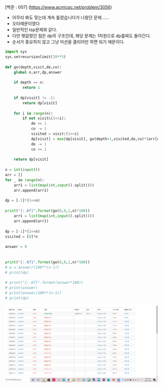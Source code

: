 [백준 : 007] (https://www.acmicpc.net/problem/3056)



- 아무리 봐도 맞는데 계속 틀렸습니다가 나왔던 문제......
- 오타때문이였다
- 일반적인 tsp문제와 같다.
- 다만 헷갈렸던 점은 dp의 구조인데, 해당 문제는 1차원으로 dp를짜도 돌아간다.
- 순서가 중요하지 않고 그냥 미션을 클리어만 하면 되기 때문이다.



```python
import sys
sys.setrecursionlimit(10**5)

def go(depth,visit,de,co):
    global n,arr,dp,answer

    if depth == n:
        return 1
        
    if dp[visit] != -1:
        return dp[visit]

    for i in range(n):
        if not visit&(1<<i):
            de += 1
            co -= 1
            visited = visit|(1<<i)
            dp[visit] = max(dp[visit], go(depth+1,visited,de,co)*(arr[depth][i]/100))
            de -= 1
            co += 1
    
    return dp[visit]

n = int(input())
arr = []
for _ in range(n):
    arr1 = list(map(int,input().split()))
    arr.append(arr1)

dp = [-1]*(1<<n)

print("{:.6f}".format(go(0,0,1,n)*100))
    arr1 = list(map(int,input().split()))
    arr.append(arr1)

dp = [-1]*(1<<n)
visited = [0]*n

answer = 0


print("{:.6f}".format(go(0,0,1,n)*100))
# a = answer/(100**(n-1))
# print(dp)

# print("{:.6f}".format(answer*100))
# print(answer)
# print(answer/100**(n-1))
# print(dp)
```

![20210607_032049](20210607_032049.png)